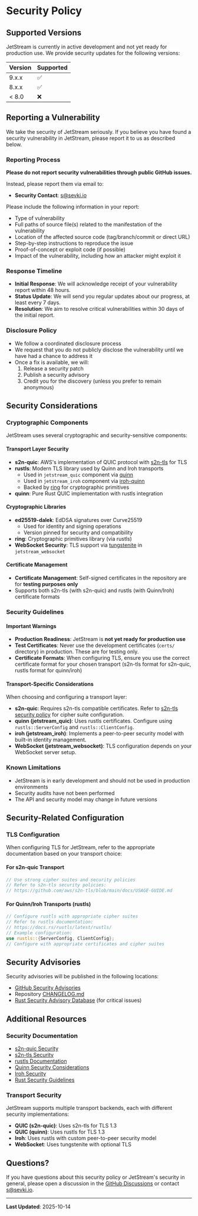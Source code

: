 # Security Policy

## Supported Versions

JetStream is currently in active development and not yet ready for production use. We provide security updates for the following versions:

| Version | Supported          |
| ------- | ------------------ |
| 9.x.x   | :white_check_mark: |
| 8.x.x   | :white_check_mark: |
| < 8.0   | :x:                |

## Reporting a Vulnerability

We take the security of JetStream seriously. If you believe you have found a security vulnerability in JetStream, please report it to us as described below.

### Reporting Process

**Please do not report security vulnerabilities through public GitHub issues.**

Instead, please report them via email to:
- **Security Contact**: s@sevki.io

Please include the following information in your report:
- Type of vulnerability
- Full paths of source file(s) related to the manifestation of the vulnerability
- Location of the affected source code (tag/branch/commit or direct URL)
- Step-by-step instructions to reproduce the issue
- Proof-of-concept or exploit code (if possible)
- Impact of the vulnerability, including how an attacker might exploit it

### Response Timeline

- **Initial Response**: We will acknowledge receipt of your vulnerability report within 48 hours.
- **Status Update**: We will send you regular updates about our progress, at least every 7 days.
- **Resolution**: We aim to resolve critical vulnerabilities within 30 days of the initial report.

### Disclosure Policy

- We follow a coordinated disclosure process
- We request that you do not publicly disclose the vulnerability until we have had a chance to address it
- Once a fix is available, we will:
  1. Release a security patch
  2. Publish a security advisory
  3. Credit you for the discovery (unless you prefer to remain anonymous)

## Security Considerations

### Cryptographic Components

JetStream uses several cryptographic and security-sensitive components:

#### Transport Layer Security

- **s2n-quic**: AWS's implementation of QUIC protocol with [s2n-tls](https://github.com/aws/s2n-tls) for TLS
- **rustls**: Modern TLS library used by Quinn and Iroh transports
  - Used in `jetstream_quic` component via [quinn](https://github.com/quinn-rs/quinn)
  - Used in `jetstream_iroh` component via [iroh-quinn](https://github.com/n0-computer/iroh)
  - Backed by [ring](https://github.com/briansmith/ring) for cryptographic primitives
- **quinn**: Pure Rust QUIC implementation with rustls integration

#### Cryptographic Libraries

- **ed25519-dalek**: EdDSA signatures over Curve25519
  - Used for identity and signing operations
  - Version pinned for security and compatibility
- **ring**: Cryptographic primitives library (via rustls)
- **WebSocket Security**: TLS support via [tungstenite](https://github.com/snapview/tungstenite-rs) in `jetstream_websocket`

#### Certificate Management

- **Certificate Management**: Self-signed certificates in the repository are for **testing purposes only**
- Supports both s2n-tls (with s2n-quic) and rustls (with Quinn/Iroh) certificate formats

### Security Guidelines

#### Important Warnings

- **Production Readiness**: JetStream is **not yet ready for production use**
- **Test Certificates**: Never use the development certificates (`certs/` directory) in production. These are for testing only.
- **Certificate Formats**: When configuring TLS, ensure you use the correct certificate format for your chosen transport (s2n-tls format for s2n-quic, rustls format for quinn/iroh)

#### Transport-Specific Considerations

When choosing and configuring a transport layer:

- **s2n-quic**: Requires s2n-tls compatible certificates. Refer to [s2n-tls security policy](https://github.com/aws/s2n-tls/blob/main/docs/USAGE-GUIDE.md) for cipher suite configuration.
- **quinn (jetstream_quic)**: Uses rustls certificates. Configure using `rustls::ServerConfig` and `rustls::ClientConfig`.
- **iroh (jetstream_iroh)**: Implements a peer-to-peer security model with built-in identity management.
- **WebSocket (jetstream_websocket)**: TLS configuration depends on your WebSocket server setup.

### Known Limitations

- JetStream is in early development and should not be used in production environments
- Security audits have not been performed
- The API and security model may change in future versions

## Security-Related Configuration

### TLS Configuration

When configuring TLS for JetStream, refer to the appropriate documentation based on your transport choice:

#### For s2n-quic Transport

```rust
// Use strong cipher suites and security policies
// Refer to s2n-tls security policies:
// https://github.com/aws/s2n-tls/blob/main/docs/USAGE-GUIDE.md
```

#### For Quinn/Iroh Transports (rustls)

```rust
// Configure rustls with appropriate cipher suites
// Refer to rustls documentation:
// https://docs.rs/rustls/latest/rustls/
// Example configuration:
use rustls::{ServerConfig, ClientConfig};
// Configure with appropriate certificates and cipher suites
```

## Security Advisories

Security advisories will be published in the following locations:
- [GitHub Security Advisories](https://github.com/sevki/jetstream/security/advisories)
- Repository [CHANGELOG.md](CHANGELOG.md)
- [Rust Security Advisory Database](https://rustsec.org/) (for critical issues)

## Additional Resources

### Security Documentation

- [s2n-quic Security](https://github.com/aws/s2n-quic/blob/main/docs/SECURITY.md)
- [s2n-tls Security](https://github.com/aws/s2n-tls/blob/main/SECURITY.md)
- [rustls Documentation](https://docs.rs/rustls/)
- [Quinn Security Considerations](https://github.com/quinn-rs/quinn#security)
- [Iroh Security](https://github.com/n0-computer/iroh)
- [Rust Security Guidelines](https://anssi-fr.github.io/rust-guide/)

### Transport Security

JetStream supports multiple transport backends, each with different security implementations:

- **QUIC (s2n-quic)**: Uses s2n-tls for TLS 1.3
- **QUIC (quinn)**: Uses rustls for TLS 1.3  
- **Iroh**: Uses rustls with custom peer-to-peer security model
- **WebSocket**: Uses tungstenite with optional TLS

## Questions?

If you have questions about this security policy or JetStream's security in general, please open a discussion in the [GitHub Discussions](https://github.com/sevki/jetstream/discussions) or contact s@sevki.io.

---

**Last Updated**: 2025-10-14
